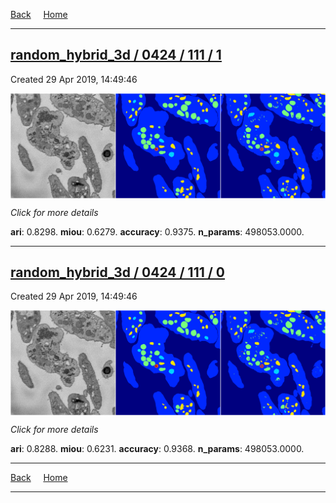 
[Back](..)&nbsp;&nbsp;&nbsp;&nbsp;&nbsp;[Home](https://leapmanlab.github.io/snapshots)

---

<div class="summary"><a href="1"><h2>random_hybrid_3d / 0424 / 111 / 1</h2></a><p>Created 29 Apr 2019, 14:49:46
</p><a href="1"><img src="1/media/summary.png" align="center"></a><p>
<i>Click for more details</i>
</p></div>

**ari**: 0.8298. **miou**: 0.6279. **accuracy**: 0.9375. **n_params**: 498053.0000. 

---

<div class="summary"><a href="0"><h2>random_hybrid_3d / 0424 / 111 / 0</h2></a><p>Created 29 Apr 2019, 14:49:46
</p><a href="0"><img src="0/media/summary.png" align="center"></a><p>
<i>Click for more details</i>
</p></div>

**ari**: 0.8288. **miou**: 0.6231. **accuracy**: 0.9368. **n_params**: 498053.0000. 

---

[Back](..)&nbsp;&nbsp;&nbsp;&nbsp;&nbsp;[Home](https://leapmanlab.github.io/snapshots)

---